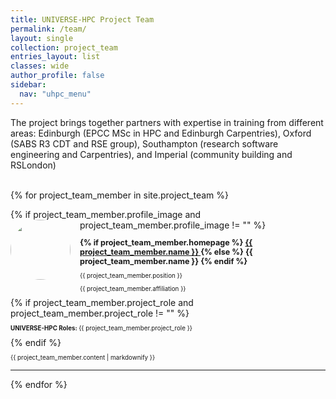 ```yaml
---
title: UNIVERSE-HPC Project Team
permalink: /team/
layout: single
collection: project_team
entries_layout: list
classes: wide
author_profile: false
sidebar:
  nav: "uhpc_menu"
---
```


The project brings together partners with expertise in training from different
areas: Edinburgh (EPCC MSc in HPC and Edinburgh Carpentries), Oxford (SABS R3
CDT and RSE group), Southampton (research software engineering and
Carpentries), and Imperial (community building and RSLondon)
<br/>
<br/>

{% for project_team_member in site.project_team %}
  <div>
    {% if project_team_member.profile_image and project_team_member.profile_image != "" %}
    <img  src="{{ project_team_member.profile_image }}"
    {% else %}
    <img  src="${baseurl}/assets/images/team/profile_placeholder.png"
    {% endif %}
          style="border-radius: 50%;
                 float: left;
                 width: 96px;
                 margin-right: 15px;
                 margin-bottom: 10px;">
    <p style="font-size: 0.9em; margin-bottom: 0;">
      <strong>
        {% if project_team_member.homepage %}
          <a href="{{ project_team_member.homepage }}" target="_blank" rel="noopener noreferrer">
            {{ project_team_member.name }}
          </a>
        {% else %}
          {{ project_team_member.name }}
        {% endif %}
      </strong>
    </p>
    <p style="font-size: 0.7em; margin-bottom: 0;">{{ project_team_member.position }}</p>
    <p style="font-size: 0.7em; margin-bottom: 8px;">{{ project_team_member.affiliation }}</p>
    {% if project_team_member.project_role and project_team_member.project_role != "" %}
      <p style="font-size: 0.7em;"><strong>UNIVERSE-HPC Roles: </strong>{{ project_team_member.project_role }}</p>
    {% endif %}
  </div>
  
  <div style="font-size: 0.7em; clear: both;">
    <p>{{ project_team_member.content | markdownify }}</p>
  </div>
  <hr/>
{% endfor %}
